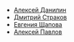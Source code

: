 + [Алексей Данилин](https://github.com/alexdanili)
+ [Дмитрий Страков](https://github.com/dimasbr)
+ [Евгения Щапова](https://github.com/Bansheenka)
+ [Алексей Павлов](https://github.com/NONE)
